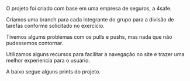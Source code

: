 O projeto foi criado com base em uma empresa de seguros, a 4safe.

Criamos uma branch para cada integrante do grupo para a divisão de tarefas conforme solicitado no exercício.

Tivemos algums problemas com os pulls e pushs, mas nada que não pudessemos contornar.

Utilizamos alguns recursos para facilitar a navegação no site e trazer uma melhor experiencia para o usuário.

A baixo segue alguns prints do projeto.

